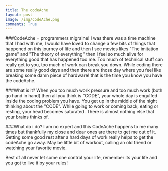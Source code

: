 ```yaml
---
title: The codeAche
layout: post
image: /img/codeAche.png
comments: True
---
```


###CodeAche = programmers migraine!
I was there was a time machine that I had with me, I would have loved to change a few bits of things that happened on this journey
of life and then I see movies likes "The imitation game" and "The theory of everything" then I feel so much alive for everything good that has happened too me.
Too much of technical stuff can really get to you, too much of work can break you down. While coding there are some really good days
and then there are those day where you feel like breaking some damn piece of hardware! that is the time you know you have the codeAche.

###What is it?
When you too much work pressure and too much work (both go hand in hand) then all you think is "CODE", your whole day is engulfed inside the coding problem you have. You get up in the middle of the night thinking about the "CODE". While going to work or coming back, eating or resting, your head becomes saturated. There is almost nothing else that your brains thinks of.

###What do i do?
I am no expert and this CodeAche happens to me many times but thankfully my close and dear ones are there to get me out of it.
Getting some good rest after a hard days of work really helps to get the codeAche go away. May be little bit of workout, calling an old friend or watching your favorite movie.

Best of all never let some one control your life, remember its your life and you got to live it by your rules! 








